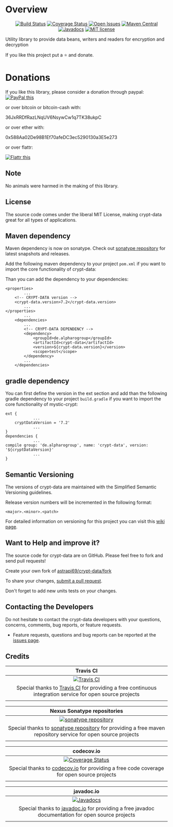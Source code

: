 # Overview

<div align="center">

[![Build Status](https://travis-ci.org/astrapi69/crypt-data.svg?branch=master)](https://travis-ci.org/astrapi69/crypt-data) 
[![Coverage Status](https://codecov.io/gh/astrapi69/crypt-data/branch/master/graph/badge.svg)](https://codecov.io/gh/astrapi69/crypt-data)
[![Open Issues](https://img.shields.io/github/issues/astrapi69/crypt-data.svg?style=flat)](https://github.com/astrapi69/crypt-data/issues) 
[![Maven Central](https://maven-badges.herokuapp.com/maven-central/de.alpharogroup/crypt-data/badge.svg)](https://maven-badges.herokuapp.com/maven-central/de.alpharogroup/crypt-data)
[![Javadocs](http://www.javadoc.io/badge/de.alpharogroup/crypt-data.svg)](http://www.javadoc.io/doc/de.alpharogroup/crypt-data)
[![MIT license](http://img.shields.io/badge/license-MIT-brightgreen.svg?style=flat)](http://opensource.org/licenses/MIT)

</div>

Utility library to provide data beans, writers and readers for encryption and decryption

If you like this project put a ⭐ and donate.

# Donations

If you like this library, please consider a donation through paypal: <a href="https://www.paypal.com/cgi-bin/webscr?cmd=_s-xclick&hosted_button_id=MJ7V43GU2H386" target="_blank">
<img src="https://www.paypalobjects.com/en_US/GB/i/btn/btn_donateCC_LG.gif" alt="PayPal this" title="PayPal – The safer, easier way to pay online!" border="0" />
</a>

or over bitcoin or bitcoin-cash with:

36JxRRDfRazLNqUV6NsywCw1q7TK38ukpC

or over ether with:

0x588Aa02De98B1Ef70afeDC3ec5290130a3E5e273

or over flattr:
  
<a href="http://flattr.com/thing/4067696/astrapi69crypt-data-on-GitHub" target="_blank">
<img src="http://api.flattr.com/button/flattr-badge-large.png" alt="Flattr this" title="Flattr this" border="0" />
</a>

## Note

No animals were harmed in the making of this library.

## License

The source code comes under the liberal MIT License, making crypt-data great for all types of applications.

## Maven dependency

Maven dependency is now on sonatype.
Check out [sonatype repository](https://oss.sonatype.org/index.html#nexus-search;gav~de.alpharogroup~crypt-data~~~) for latest snapshots and releases.

Add the following maven dependency to your project `pom.xml` if you want to import the core functionality of crypt-data:

Than you can add the dependency to your dependencies:

	<properties>
			...
		<!-- CRYPT-DATA version -->
		<crypt-data.version>7.2</crypt-data.version>
			...
	</properties>
			...
		<dependencies>
			...
			<!-- CRYPT-DATA DEPENDENCY -->
			<dependency>
				<groupId>de.alpharogroup</groupId>
				<artifactId>crypt-data</artifactId>
				<version>${crypt-data.version}</version>
				<scope>test</scope>
			</dependency>
			...
		</dependencies>

			
## gradle dependency

You can first define the version in the ext section and add than the following gradle dependency to your project `build.gradle` if you want to import the core functionality of mystic-crypt:

```
ext {
			...
    cryptDataVersion = '7.2'
			...
}
dependencies {
			...
compile group: 'de.alpharogroup', name: 'crypt-data', version: '${cryptDataVersion}'
			...
}
```

## Semantic Versioning

The versions of crypt-data are maintained with the Simplified Semantic Versioning guidelines.

Release version numbers will be incremented in the following format:

`<major>.<minor>.<patch>`

For detailed information on versioning for this project you can visit this [wiki page](https://github.com/lightblueseas/mvn-parent-projects/wiki/Simplified-Semantic-Versioning).

## Want to Help and improve it? ###

The source code for crypt-data are on GitHub. Please feel free to fork and send pull requests!

Create your own fork of [astrapi69/crypt-data/fork](https://github.com/astrapi69/crypt-data/fork)

To share your changes, [submit a pull request](https://github.com/astrapi69/crypt-data/pull/new/develop).

Don't forget to add new units tests on your changes.

## Contacting the Developers

Do not hesitate to contact the crypt-data developers with your questions, concerns, comments, bug reports, or feature requests.
- Feature requests, questions and bug reports can be reported at the [issues page](https://github.com/astrapi69/crypt-data/issues).

## Credits

|**Travis CI**|
|     :---:      |
|[![Travis CI](https://travis-ci.com/images/logos/TravisCI-Full-Color.png)](https://coveralls.io/github/astrapi69/crypt-data?branch=master)|
|Special thanks to [Travis CI](https://travis-ci.org) for providing a free continuous integration service for open source projects|
|     <img width=1000/>     |

|**Nexus Sonatype repositories**|
|     :---:      |
|[![sonatype repository](https://img.shields.io/nexus/r/https/oss.sonatype.org/de.alpharogroup/crypt-data.svg?style=for-the-badge)](https://oss.sonatype.org/index.html#nexus-search;gav~de.alpharogroup~crypt-data~~~)|
|Special thanks to [sonatype repository](https://www.sonatype.com) for providing a free maven repository service for open source projects|
|     <img width=1000/>     |

|**codecov.io**|
|     :---:      |
|[![Coverage Status](https://codecov.io/gh/astrapi69/crypt-data/branch/master/graph/badge.svg)](https://codecov.io/gh/astrapi69/crypt-data)|
|Special thanks to [codecov.io](https://codecov.io) for providing a free code coverage for open source projects|
|     <img width=1000/>     |

|**javadoc.io**|
|     :---:      |
|[![Javadocs](http://www.javadoc.io/badge/de.alpharogroup/crypt-data.svg)](http://www.javadoc.io/doc/de.alpharogroup/crypt-data)|
|Special thanks to [javadoc.io](http://www.javadoc.io) for providing a free javadoc documentation for open source projects|
|     <img width=1000/>     |

